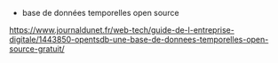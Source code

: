 
- base de données temporelles open source

https://www.journaldunet.fr/web-tech/guide-de-l-entreprise-digitale/1443850-opentsdb-une-base-de-donnees-temporelles-open-source-gratuit/